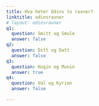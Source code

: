 ```yaml
---
title: Hva heter Odins to ravner?
linktitle: odinsravner
# layout: odinsravner
q1:
  question: Smitt og Smule
  answer: false
q2:
  question: Ditt og Datt
  answer: false
q3:
  question: Hugin og Munin
  answer: true
q4:
  question: Val og Kyrien
  answer: false

---
```


